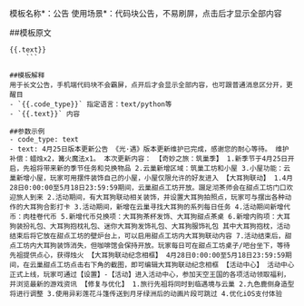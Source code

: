 模板名称*：公告
使用场景*：代码块公告，不易刷屏，点击后才显示全部内容

##模板原文
```{{.code_type}}
{{.text}}
    ```

##模板解释
用于长文公告，手机端代码块不会霸屏，点开后才会显示全部内容，也可跟普通消息区分开，更醒目
- `{{.code_type}}` 指定语言：text/python等
- `{{.text}}` 内容

##参数示例
- code_type: text
- text: 4月25日版本更新公告 《光·遇》版本更新维护已完成，感谢您的耐心等待。 维护补偿：蜡烛x2，篝火魔法x1。 本次更新内容： 【奇妙之旅：筑巢季】 1.新季节于4月25日开启，先祖将带来新的季节任务和兑换物品 2.云巢新增区域：筑巢工坊和小屋 3.小屋功能：云巢新增小屋，玩家可用摆件装饰自己的小屋，小屋仅限允许的好友进入 【大耳狗联动】 1.4月28日0:00:00至5月18日23:59:59期间，云巢甜点工坊开放。蹑足沏茶师会在甜点工坊门口欢迎旅人到来 2.活动期间，有大耳狗联动相关装饰，并设置大耳狗拍照点，玩家可与摆出各种动作的大耳狗合影打卡 3.活动期间，新增在云巢寻找大耳狗的系列每日任务 4.活动期间新增代币：肉桂卷代币 5.新增代币兑换项：大耳狗茶杯发饰、大耳狗甜点茶桌 6.新增内购项：大耳狗装扮礼包、大耳狗抱枕礼包、迷你大耳狗发饰礼包、大耳狗服饰礼包 其中大耳狗抱枕，活动结束后将它放在甜点工坊的壁炉台上，可以启用甜点工坊内大耳狗联动内容 7.活动结束后，甜点工坊内大耳狗装饰消失，但咖啡馆会保持开放。玩家每日可在甜点工坊桌子/吧台坐下，等待先祖提供点心，获得烛火 【大耳狗联动纪念相框】 4月28日0:00:00至5月18日23:59:59期间，在云巢甜点工坊点击右下角的截图，即可编辑大耳狗联动纪念相框 【活动中心】 活动中心正式上线，玩家可通过【设置】-【活动】进入活动中心，参加天空王国的各项活动领取福利，并浏览最新的游戏资讯 【修复与优化】 1.旅行先祖将同时到临遇境与云巢 2.九色鹿侧身造型将进行调整 3.使用异彩莲花斗篷传送到月牙绿洲后的动画片段可跳过 4.优化iOS支付体验